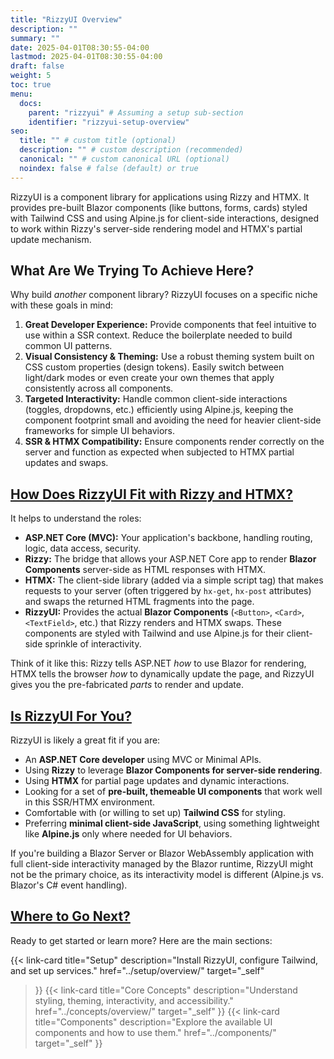 ```yaml
---
title: "RizzyUI Overview"
description: ""
summary: ""
date: 2025-04-01T08:30:55-04:00
lastmod: 2025-04-01T08:30:55-04:00
draft: false
weight: 5
toc: true
menu:
  docs:
    parent: "rizzyui" # Assuming a setup sub-section
    identifier: "rizzyui-setup-overview"
seo:
  title: "" # custom title (optional)
  description: "" # custom description (recommended)
  canonical: "" # custom canonical URL (optional)
  noindex: false # false (default) or true
---
```


RizzyUI is a component library for applications using Rizzy and HTMX. It provides pre-built Blazor components (like buttons, forms, cards) styled with Tailwind CSS and using Alpine.js for client-side interactions, designed to work within Rizzy's server-side rendering model and HTMX's partial update mechanism.

## What Are We Trying To Achieve Here?

Why build *another* component library? RizzyUI focuses on a specific niche with these goals in mind:

1.  **Great Developer Experience:** Provide components that feel intuitive to use within a SSR context. Reduce the boilerplate needed to build common UI patterns.
2.  **Visual Consistency & Theming:** Use a robust theming system built on CSS custom properties (design tokens). Easily switch between light/dark modes or even create your own themes that apply consistently across all components.
3.  **Targeted Interactivity:** Handle common client-side interactions (toggles, dropdowns, etc.) efficiently using Alpine.js, keeping the component footprint small and avoiding the need for heavier client-side frameworks for simple UI behaviors.
4.  **SSR & HTMX Compatibility:** Ensure components render correctly on the server and function as expected when subjected to HTMX partial updates and swaps.

## [How Does RizzyUI Fit with Rizzy and HTMX?](#how-does-rizzyui-fit-with-rizzy-and-htmx)

It helps to understand the roles:

*   **ASP.NET Core (MVC):** Your application's backbone, handling routing, logic, data access, security.
*   **Rizzy:** The bridge that allows your ASP.NET Core app to render **Blazor Components** server-side as HTML responses with HTMX.
*   **HTMX:** The client-side library (added via a simple script tag) that makes requests to your server (often triggered by `hx-get`, `hx-post` attributes) and swaps the returned HTML fragments into the page.
*   **RizzyUI:** Provides the actual **Blazor Components** (`<Button>`, `<Card>`, `<TextField>`, etc.) that Rizzy renders and HTMX swaps. These components are styled with Tailwind and use Alpine.js for their client-side sprinkle of interactivity.

Think of it like this: Rizzy tells ASP.NET *how* to use Blazor for rendering, HTMX tells the browser *how* to dynamically update the page, and RizzyUI gives you the pre-fabricated *parts* to render and update.

## [Is RizzyUI For You?](#is-rizzyui-for-you)

RizzyUI is likely a great fit if you are:

*   An **ASP.NET Core developer** using MVC or Minimal APIs.
*   Using **Rizzy** to leverage **Blazor Components for server-side rendering**.
*   Using **HTMX** for partial page updates and dynamic interactions.
*   Looking for a set of **pre-built, themeable UI components** that work well in this SSR/HTMX environment.
*   Comfortable with (or willing to set up) **Tailwind CSS** for styling.
*   Preferring **minimal client-side JavaScript**, using something lightweight like **Alpine.js** only where needed for UI behaviors.

If you're building a Blazor Server or Blazor WebAssembly application with full client-side interactivity managed by the Blazor runtime, RizzyUI might not be the primary choice, as its interactivity model is different (Alpine.js vs. Blazor's C# event handling).

## [Where to Go Next?](#where-to-go-next)

Ready to get started or learn more? Here are the main sections:

{{< link-card
  title="Setup"
  description="Install RizzyUI, configure Tailwind, and set up services."
  href="../setup/overview/"
  target="_self"
>}}
{{< link-card
  title="Core Concepts"
  description="Understand styling, theming, interactivity, and accessibility."
  href="../concepts/overview/"
  target="_self"
>}}
{{< link-card
  title="Components"
  description="Explore the available UI components and how to use them."
  href="../components/"
  target="_self"
>}}